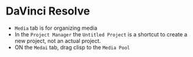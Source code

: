 # DaVinci Resolve

- `Media` tab is for organizing media
- In the `Project Manager` the `Untitled Project` is a shortcut to create a new project, not an actual project.
- ON the `Medai` tab, drag clisp to the `Media Pool`
